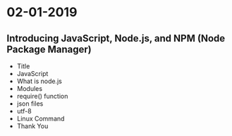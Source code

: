 # 02-01-2019
## Introducing JavaScript,  Node.js, and NPM (Node Package Manager) 
- Title
- JavaScript
- What is node.js
- Modules
- require() function
- json files
- utf-8
- Linux Command 
- Thank You
## 